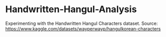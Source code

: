 # Handwritten-Hangul-Analysis
Experimenting with the Handwritten Hangul Characters dataset. Source: https://www.kaggle.com/datasets/wayperwayp/hangulkorean-characters
